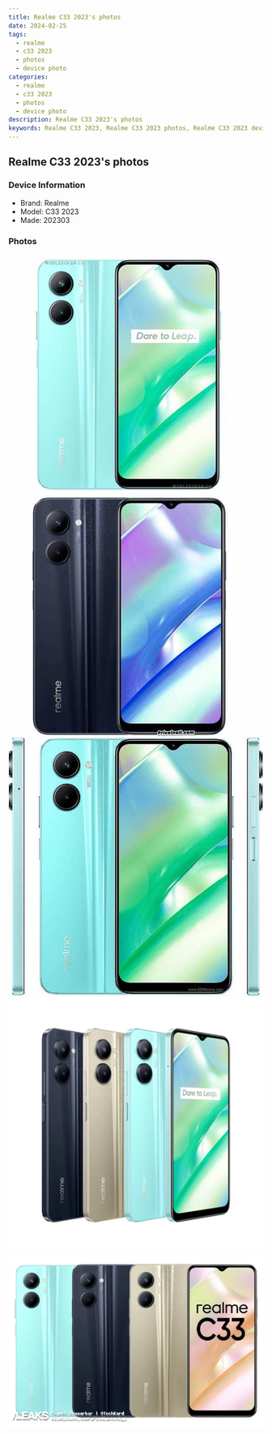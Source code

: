 ```yaml
---
title: Realme C33 2023's photos
date: 2024-02-25
tags: 
  - realme
  - c33 2023
  - photos
  - device photo
categories: 
  - realme
  - c33 2023
  - photos
  - device photo
description: Realme C33 2023's photos
keywords: Realme C33 2023, Realme C33 2023 photos, Realme C33 2023 device photo
---
```


## Realme C33 2023's photos

### Device Information

- Brand: Realme
- Model: C33 2023
- Made: 202303

### Photos

![/images/best-assets/devices/realme/realme-c33-2023/1.jpg](/images/best-assets/devices/realme/realme-c33-2023/1.jpg)
![/images/best-assets/devices/realme/realme-c33-2023/2.jpg](/images/best-assets/devices/realme/realme-c33-2023/2.jpg)
![/images/best-assets/devices/realme/realme-c33-2023/3.jpg](/images/best-assets/devices/realme/realme-c33-2023/3.jpg)
![/images/best-assets/devices/realme/realme-c33-2023/4.jpg](/images/best-assets/devices/realme/realme-c33-2023/4.jpg)
![/images/best-assets/devices/realme/realme-c33-2023/5.jpg](/images/best-assets/devices/realme/realme-c33-2023/5.jpg)
